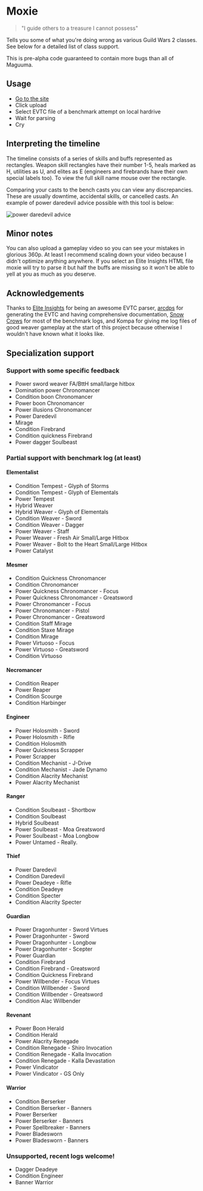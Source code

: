 # Moxie

> "I guide others to a treasure I cannot possess"

Tells you some of what you're doing wrong as various Guild
Wars 2 classes. See below for a detailed list of class
support.

This is pre-alpha code guaranteed to contain more bugs than all of Maguuma.

## Usage

- [Go to the site](https://hobinjk.github.io/moxie/dist/)
- Click upload
- Select EVTC file of a benchmark attempt on local hardrive
- Wait for parsing
- Cry

## Interpreting the timeline

The timeline consists of a series of skills and buffs represented as
rectangles. Weapon skill rectangles have their number 1-5, heals marked as H,
utilities as U, and elites as E (engineers and firebrands have their own
special labels too). To view the full skill name mouse over the rectangle.

Comparing your casts to the bench casts you can view any discrepancies. These
are usually downtime, accidental skills, or cancelled casts. An example of
power daredevil advice possible with this tool is below:

![power daredevil advice](./docs/thief%20advice.png)

## Minor notes
You can also upload a gameplay video so you can see your mistakes in glorious
360p. At least I recommend scaling down your video because I didn't optimize
anything anywhere. If you select an Elite Insights HTML file moxie will try to
parse it but half the buffs are missing so it won't be able to yell at you as
much as you deserve.

## Acknowledgements

Thanks to [Elite
Insights](https://github.com/baaron4/GW2-Elite-Insights-Parser) for being an
awesome EVTC parser, [arcdps](https://www.deltaconnected.com/arcdps/) for
generating the EVTC and having comprehensive documentation, [Snow
Crows](https://snowcrows.com/) for most of the benchmark logs, and Kompa for
giving me log files of good weaver gameplay at the start of this project
because otherwise I wouldn't have known what it looks like.

## Specialization support

### Support with some specific feedback
 - Power sword weaver FA/BttH small/large hitbox
 - Domination power Chronomancer
 - Condition boon Chronomancer
 - Power boon Chronomancer
 - Power illusions Chronomancer
 - Power Daredevil
 - Mirage
 - Condition Firebrand
 - Condition quickness Firebrand
 - Power dagger Soulbeast

### Partial support with benchmark log (at least)

#### Elementalist
 - Condition Tempest - Glyph of Storms
 - Condition Tempest - Glyph of Elementals
 - Power Tempest
 - Hybrid Weaver
 - Hybrid Weaver - Glyph of Elementals
 - Condition Weaver - Sword
 - Condition Weaver - Dagger
 - Power Weaver - Staff
 - Power Weaver - Fresh Air Small/Large Hitbox
 - Power Weaver - Bolt to the Heart Small/Large Hitbox
 - Power Catalyst

#### Mesmer
 - Condition Quickness Chronomancer
 - Condition Chronomancer
 - Power Quickness Chronomancer - Focus
 - Power Quickness Chronomancer - Greatsword
 - Power Chronomancer - Focus
 - Power Chronomancer - Pistol
 - Power Chronomancer - Greatsword
 - Condition Staff Mirage
 - Condition Staxe Mirage
 - Condition Mirage
 - Power Virtuoso - Focus
 - Power Virtuoso - Greatsword
 - Condition Virtuoso

#### Necromancer
 - Condition Reaper
 - Power Reaper
 - Condition Scourge
 - Condition Harbinger

#### Engineer
 - Power Holosmith - Sword
 - Power Holosmith - Rifle
 - Condition Holosmith
 - Power Quickness Scrapper
 - Power Scrapper
 - Condition Mechanist - J-Drive
 - Condition Mechanist - Jade Dynamo
 - Condition Alacrity Mechanist
 - Power Alacrity Mechanist

#### Ranger
 - Condition Soulbeast - Shortbow
 - Condition Soulbeast
 - Hybrid Soulbeast
 - Power Soulbeast - Moa Greatsword
 - Power Soulbeast - Moa Longbow
 - Power Untamed - Really.

#### Thief
 - Power Daredevil
 - Condition Daredevil
 - Power Deadeye - Rifle
 - Condition Deadeye
 - Condition Specter
 - Condition Alacrity Specter

#### Guardian
 - Power Dragonhunter - Sword Virtues
 - Power Dragonhunter - Sword
 - Power Dragonhunter - Longbow
 - Power Dragonhunter - Scepter
 - Power Guardian
 - Condition Firebrand
 - Condition Firebrand - Greatsword
 - Condition Quickness Firebrand
 - Power Willbender - Focus Virtues
 - Condition Willbender - Sword
 - Condition Willbender - Greatsword
 - Condition Alac Willbender

#### Revenant
 - Power Boon Herald
 - Condition Herald
 - Power Alacrity Renegade
 - Condition Renegade - Shiro Invocation
 - Condition Renegade - Kalla Invocation
 - Condition Renegade - Kalla Devastation
 - Power Vindicator
 - Power Vindicator - GS Only

#### Warrior
 - Condition Berserker
 - Condition Berserker - Banners
 - Power Berserker
 - Power Berserker - Banners
 - Power Spellbreaker - Banners
 - Power Bladesworn
 - Power Bladesworn - Banners

### Unsupported, recent logs welcome!
 - Dagger Deadeye
 - Condition Engineer
 - Banner Warrior
